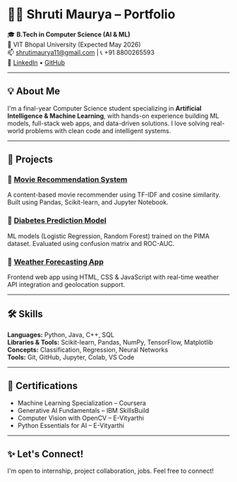 # 👩‍💻 Shruti Maurya – Portfolio

🎓 **B.Tech in Computer Science (AI & ML)**  
📍 VIT Bhopal University (Expected May 2026)  
📫 shrutimaurya11@gmail.com | 📞 +91 8800265593  
🔗 [LinkedIn](https://linkedin.com/in/shrutimaurya1104) • [GitHub](https://github.com/shrutimaurya11)

---

## 💡 About Me

I'm a final-year Computer Science student specializing in **Artificial Intelligence & Machine Learning**, with hands-on experience building ML models, full-stack web apps, and data-driven solutions. I love solving real-world problems with clean code and intelligent systems.

---

## 🚀 Projects

### 🔹 [Movie Recommendation System](https://github.com/shrutimaurya11/Movie-Recommendation-System)
A content-based movie recommender using TF-IDF and cosine similarity. Built using Pandas, Scikit-learn, and Jupyter Notebook.

### 🔹 [Diabetes Prediction Model](https://github.com/shrutimaurya11/Diabeties-Prediction)
ML models (Logistic Regression, Random Forest) trained on the PIMA dataset. Evaluated using confusion matrix and ROC-AUC.

### 🔹 [Weather Forecasting App](https://github.com/shrutimaurya11/Weather-Forecasting-App)
Frontend web app using HTML, CSS & JavaScript with real-time weather API integration and geolocation support.

---

## 🛠️ Skills

**Languages:** Python, Java, C++, SQL  
**Libraries & Tools:** Scikit-learn, Pandas, NumPy, TensorFlow, Matplotlib  
**Concepts:** Classification, Regression, Neural Networks  
**Tools:** Git, GitHub, Jupyter, Colab, VS Code  

---

## 📜 Certifications

- Machine Learning Specialization – Coursera  
- Generative AI Fundamentals – IBM SkillsBuild  
- Computer Vision with OpenCV – E-Vityarthi  
- Python Essentials for AI – E-Vityarthi  

---

## ✨ Let's Connect!

I'm open to internship, project collaboration, jobs. Feel free to connect!

